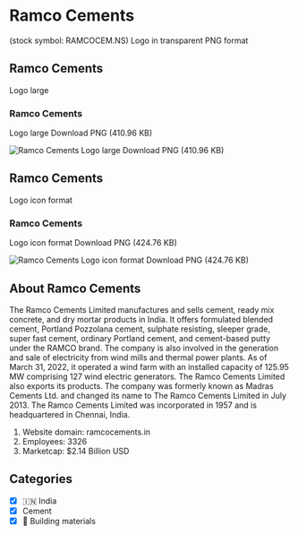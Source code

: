 # Ramco Cements
 (stock symbol: RAMCOCEM.NS) Logo in transparent PNG format

## Ramco Cements
 Logo large

### Ramco Cements
 Logo large Download PNG (410.96 KB)

![Ramco Cements
 Logo large Download PNG (410.96 KB)](/img/orig/RAMCOCEM.NS_BIG-e911d28e.png)

## Ramco Cements
 Logo icon format

### Ramco Cements
 Logo icon format Download PNG (424.76 KB)

![Ramco Cements
 Logo icon format Download PNG (424.76 KB)](/img/orig/RAMCOCEM.NS-34b6df66.png)

## About Ramco Cements


The Ramco Cements Limited manufactures and sells cement, ready mix concrete, and dry mortar products in India. It offers formulated blended cement, Portland Pozzolana cement, sulphate resisting, sleeper grade, super fast cement, ordinary Portland cement, and cement-based putty under the RAMCO brand. The company is also involved in the generation and sale of electricity from wind mills and thermal power plants. As of March 31, 2022, it operated a wind farm with an installed capacity of 125.95 MW comprising 127 wind electric generators. The Ramco Cements Limited also exports its products. The company was formerly known as Madras Cements Ltd. and changed its name to The Ramco Cements Limited in July 2013. The Ramco Cements Limited was incorporated in 1957 and is headquartered in Chennai, India.

1. Website domain: ramcocements.in
2. Employees: 3326
3. Marketcap: $2.14 Billion USD


## Categories
- [x] 🇮🇳 India
- [x] Cement
- [x] 🧱 Building materials
